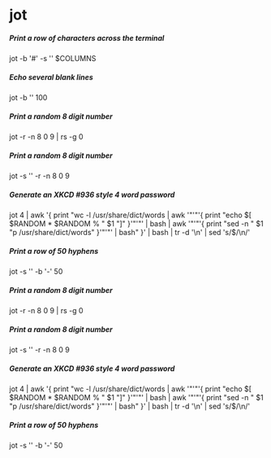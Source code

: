 # jot

##### Print a row of characters across the terminal

   jot  -b '#' -s '' $COLUMNS

##### Echo several blank lines

   jot  -b '' 100

##### Print a random 8 digit number

   jot  -r -n 8 0 9 | rs -g 0

##### Print a random 8 digit number

   jot  -s '' -r -n 8 0 9

##### Generate an XKCD #936 style 4 word password

   jot  4 | awk '{ print "wc -l /usr/share/dict/words | awk '"'"'{ print \"echo $[ $RANDOM * $RANDOM % \" $1 \"]\" }'"'"' | bash | awk '"'"'{ print \"sed -n \" $1 \"p /usr/share/dict/words\" }'"'"' | bash" }' | bash | tr -d '\n' | sed 's/$/\n/'

##### Print a row of 50 hyphens

   jot  -s '' -b '-' 50

##### Print a random 8 digit number

   jot  -r -n 8 0 9 | rs -g 0

##### Print a random 8 digit number

   jot  -s '' -r -n 8 0 9

##### Generate an XKCD #936 style 4 word password

   jot  4 | awk '{ print "wc -l /usr/share/dict/words | awk '"'"'{ print \"echo $[ $RANDOM * $RANDOM % \" $1 \"]\" }'"'"' | bash | awk '"'"'{ print \"sed -n \" $1 \"p /usr/share/dict/words\" }'"'"' | bash" }' | bash | tr -d '\n' | sed 's/$/\n/'

##### Print a row of 50 hyphens

   jot  -s '' -b '-' 50

